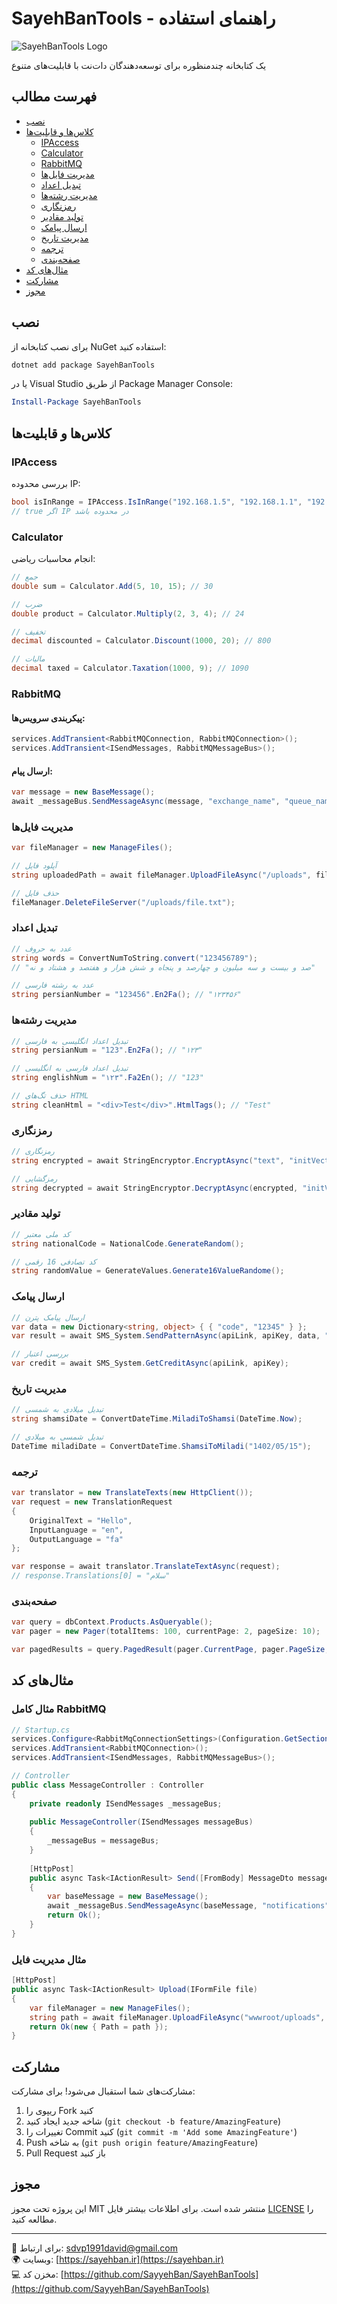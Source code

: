 # SayehBanTools - راهنمای استفاده

![SayehBanTools Logo](https://github.com/SayyehBan/SayyehBanTools/logo.png)

یک کتابخانه چندمنظوره برای توسعه‌دهندگان دات‌نت با قابلیت‌های متنوع

## فهرست مطالب

- [نصب](#نصب)
- [کلاس‌ها و قابلیت‌ها](#کلاسها-و-قابلیتها)
  - [IPAccess](#ipaccess)
  - [Calculator](#calculator)
  - [RabbitMQ](#rabbitmq)
  - [مدیریت فایل‌ها](#مدیریت-فایلها)
  - [تبدیل اعداد](#تبدیل-اعداد)
  - [مدیریت رشته‌ها](#مدیریت-رشتهها)
  - [رمزنگاری](#رمزنگاری)
  - [تولید مقادیر](#تولید-مقادیر)
  - [ارسال پیامک](#ارسال-پیامک)
  - [مدیریت تاریخ](#مدیریت-تاریخ)
  - [ترجمه](#ترجمه)
  - [صفحه‌بندی](#صفحهبندی)
- [مثال‌های کد](#مثالهای-کد)
- [مشارکت](#مشارکت)
- [مجوز](#مجوز)

## نصب

برای نصب کتابخانه از NuGet استفاده کنید:

```bash
dotnet add package SayehBanTools
```

یا در Visual Studio از طریق Package Manager Console:

```powershell
Install-Package SayehBanTools
```

## کلاس‌ها و قابلیت‌ها

### IPAccess

بررسی محدوده IP:

```csharp
bool isInRange = IPAccess.IsInRange("192.168.1.5", "192.168.1.1", "192.168.1.10");
// true اگر IP در محدوده باشد
```

### Calculator

انجام محاسبات ریاضی:

```csharp
// جمع
double sum = Calculator.Add(5, 10, 15); // 30

// ضرب
double product = Calculator.Multiply(2, 3, 4); // 24

// تخفیف
decimal discounted = Calculator.Discount(1000, 20); // 800

// مالیات
decimal taxed = Calculator.Taxation(1000, 9); // 1090
```

### RabbitMQ

#### پیکربندی سرویس‌ها:

```csharp
services.AddTransient<RabbitMQConnection, RabbitMQConnection>();
services.AddTransient<ISendMessages, RabbitMQMessageBus>();
```

#### ارسال پیام:

```csharp
var message = new BaseMessage();
await _messageBus.SendMessageAsync(message, "exchange_name", "queue_name");
```

### مدیریت فایل‌ها

```csharp
var fileManager = new ManageFiles();

// آپلود فایل
string uploadedPath = await fileManager.UploadFileAsync("/uploads", file);

// حذف فایل
fileManager.DeleteFileServer("/uploads/file.txt");
```

### تبدیل اعداد

```csharp
// عدد به حروف
string words = ConvertNumToString.convert("123456789");
// "صد و بیست و سه میلیون و چهارصد و پنجاه و شش هزار و هفتصد و هشتاد و نه"

// عدد به رشته فارسی
string persianNumber = "123456".En2Fa(); // "۱۲۳۴۵۶"
```

### مدیریت رشته‌ها

```csharp
// تبدیل اعداد انگلیسی به فارسی
string persianNum = "123".En2Fa(); // "۱۲۳"

// تبدیل اعداد فارسی به انگلیسی
string englishNum = "۱۲۳".Fa2En(); // "123"

// حذف تگ‌های HTML
string cleanHtml = "<div>Test</div>".HtmlTags(); // "Test"
```

### رمزنگاری

```csharp
// رمزنگاری
string encrypted = await StringEncryptor.EncryptAsync("text", "initVector", "passPhrase");

// رمزگشایی
string decrypted = await StringEncryptor.DecryptAsync(encrypted, "initVector", "passPhrase");
```

### تولید مقادیر

```csharp
// کد ملی معتبر
string nationalCode = NationalCode.GenerateRandom();

// کد تصادفی 16 رقمی
string randomValue = GenerateValues.Generate16ValueRandome();
```

### ارسال پیامک

```csharp
// ارسال پیامک پترن
var data = new Dictionary<string, object> { { "code", "12345" } };
var result = await SMS_System.SendPatternAsync(apiLink, apiKey, data, "pattern_code", "sender", "09123456789", null);

// بررسی اعتبار
var credit = await SMS_System.GetCreditAsync(apiLink, apiKey);
```

### مدیریت تاریخ

```csharp
// تبدیل میلادی به شمسی
string shamsiDate = ConvertDateTime.MiladiToShamsi(DateTime.Now);

// تبدیل شمسی به میلادی
DateTime miladiDate = ConvertDateTime.ShamsiToMiladi("1402/05/15");
```

### ترجمه

```csharp
var translator = new TranslateTexts(new HttpClient());
var request = new TranslationRequest
{
    OriginalText = "Hello",
    InputLanguage = "en",
    OutputLanguage = "fa"
};

var response = await translator.TranslateTextAsync(request);
// response.Translations[0] = "سلام"
```

### صفحه‌بندی

```csharp
var query = dbContext.Products.AsQueryable();
var pager = new Pager(totalItems: 100, currentPage: 2, pageSize: 10);

var pagedResults = query.PagedResult(pager.CurrentPage, pager.PageSize, out int totalCount);
```

## مثال‌های کد

### مثال کامل RabbitMQ

```csharp
// Startup.cs
services.Configure<RabbitMqConnectionSettings>(Configuration.GetSection("RabbitMQ"));
services.AddTransient<RabbitMQConnection>();
services.AddTransient<ISendMessages, RabbitMQMessageBus>();

// Controller
public class MessageController : Controller
{
    private readonly ISendMessages _messageBus;
    
    public MessageController(ISendMessages messageBus)
    {
        _messageBus = messageBus;
    }
    
    [HttpPost]
    public async Task<IActionResult> Send([FromBody] MessageDto message)
    {
        var baseMessage = new BaseMessage();
        await _messageBus.SendMessageAsync(baseMessage, "notifications", "emails");
        return Ok();
    }
}
```

### مثال مدیریت فایل

```csharp
[HttpPost]
public async Task<IActionResult> Upload(IFormFile file)
{
    var fileManager = new ManageFiles();
    string path = await fileManager.UploadFileAsync("wwwroot/uploads", file);
    return Ok(new { Path = path });
}
```

## مشارکت

مشارکت‌های شما استقبال می‌شود! برای مشارکت:

1. ریپوی را Fork کنید
2. شاخه جدید ایجاد کنید (`git checkout -b feature/AmazingFeature`)
3. تغییرات را Commit کنید (`git commit -m 'Add some AmazingFeature'`)
4. Push به شاخه (`git push origin feature/AmazingFeature`)
5. Pull Request باز کنید

## مجوز

این پروژه تحت مجوز MIT منتشر شده است. برای اطلاعات بیشتر فایل [LICENSE](LICENSE) را مطالعه کنید.

---

📧 برای ارتباط: sdvp1991david@gmail.com  
🌍 وبسایت: [https://sayehban.ir](https://sayehban.ir)  
💻 مخزن کد: [https://github.com/SayyehBan/SayehBanTools](https://github.com/SayyehBan/SayehBanTools)